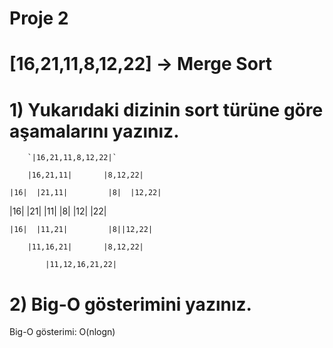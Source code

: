 # Proje 2
# [16,21,11,8,12,22] -> Merge Sort
# 1) Yukarıdaki dizinin sort türüne göre aşamalarını yazınız.
	    `|16,21,11,8,12,22|`
			
        |16,21,11|       |8,12,22|
		
    |16|  |21,11|         |8|  |12,22|
	
 |16|  |21|  |11|            |8|  |12|  |22|
       
    |16|  |11,21|         |8||12,22|
	
        |11,16,21|       |8,12,22|
		
            |11,12,16,21,22|
# 2) Big-O gösterimini yazınız.
  Big-O gösterimi: O(nlogn)
